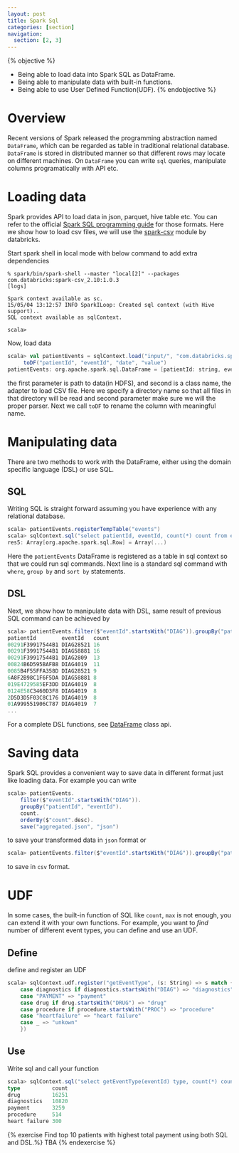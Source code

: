 ```yaml
---
layout: post
title: Spark Sql
categories: [section]
navigation:
  section: [2, 3]
---
```

{% objective %}
- Being able to load data into Spark SQL as DataFrame.
- Being able to manipulate data with built-in functions.
- Being able to use User Defined Function(UDF).
{% endobjective %}

# Overview
Recent versions of Spark released the programming abstraction named `DataFrame`, which can be regarded as table in traditional relational database. `DataFrame` is stored in distributed manner so that different rows may locate on different machines. On `DataFrame` you can write `sql` queries, manipulate columns programatically with API etc.

# Loading data
Spark provides API to load data in json, parquet, hive table etc. You can refer to the official [Spark SQL programming guide](https://spark.apache.org/docs/latest/sql-programming-guide.html#data-sources) for those formats. Here we show how to load csv files, we will use the [spark-csv](https://github.com/databricks/spark-csv) module by databricks.

Start spark shell in local mode with below command to add extra dependencies

```
% spark/bin/spark-shell --master "local[2]" --packages com.databricks:spark-csv_2.10:1.0.3
[logs]

Spark context available as sc.
15/05/04 13:12:57 INFO SparkILoop: Created sql context (with Hive support)..
SQL context available as sqlContext.

scala> 
```

Now, load data
```scala
scala> val patientEvents = sqlContext.load("input/", "com.databricks.spark.csv").
     toDF("patientId", "eventId", "date", "value")
patientEvents: org.apache.spark.sql.DataFrame = [patientId: string, eventId: string, date: string, value: string]
```
the first parameter is path to data(in HDFS), and second is a class name, the adapter to load CSV file. Here we specify a directory name so that all files in that directory will be read and second parameter make sure we will the proper parser. Next we call `toDF` to rename the column with meaningful name.

# Manipulating data
There are two methods to work with the DataFrame, either using the domain specific language (DSL) or use SQL. 
## SQL
Writing SQL is straight forward assuming you have experience with any relational database.
```scala
scala> patientEvents.registerTempTable("events")
scala> sqlContext.sql("select patientId, eventId, count(*) count from events where eventId like 'DIAG%' group by patientId, eventId order by count desc").collect
res5: Array[org.apache.spark.sql.Row] = Array(...)
```
Here the `patientEvents` DataFrame is registered as a table in sql context so that we could run sql commands. Next line is a standard sql command with `where`, `group by` and `sort by` statements.
## DSL
Next, we show how to manipulate data with DSL, same result of previous SQL command can be achieved by
```scala
scala> patientEvents.filter($"eventId".startsWith("DIAG")).groupBy("patientId", "eventId").count.orderBy($"count".desc).show
patientId        eventId   count
00291F39917544B1 DIAG28521 16   
00291F39917544B1 DIAG58881 16   
00291F39917544B1 DIAG2809  13   
00824B6D595BAFB8 DIAG4019  11   
0085B4F55FFA358D DIAG28521 9    
6A8F2B98C1F6F5DA DIAG58881 8    
019E4729585EF3DD DIAG4019  8    
0124E58C3460D3F8 DIAG4019  8    
2D5D3D5F03C8C176 DIAG4019  8    
01A999551906C787 DIAG4019  7    
...
```
For a complete DSL functions, see [DataFrame](http://spark.apache.org/docs/latest/api/scala/index.html#org.apache.spark.sql.DataFrame) class api.

# Saving data
Spark SQL provides a convenient way to save data in different format just like loading data. For example you can write 

```scala
scala> patientEvents.
    filter($"eventId".startsWith("DIAG")).
    groupBy("patientId", "eventId").
    count.
    orderBy($"count".desc).
    save("aggregated.json", "json")
```
to save your transformed data in `json` format or

```scala
scala> patientEvents.filter($"eventId".startsWith("DIAG")).groupBy("patientId", "eventId").count.orderBy($"count".desc).save("aggregated.csv", "com.databricks.spark.csv")
```
to save  in `csv` format.

# UDF
In some cases, the built-in function of SQL like `count`, `max` is not enough, you can extend it with your own functions. For example, you want to _find_ number of different event types, you can define and use an UDF.

## Define
define and register an UDF
```scala
scala> sqlContext.udf.register("getEventType", (s: String) => s match {
    case diagnostics if diagnostics.startsWith("DIAG") => "diagnostics"
    case "PAYMENT" => "payment"
    case drug if drug.startsWith("DRUG") => "drug"
    case procedure if procedure.startsWith("PROC") => "procedure"
    case "heartfailure" => "heart failure"
    case _ => "unkown"
    })
```

## Use
Write sql and call your function

```scala
scala> sqlContext.sql("select getEventType(eventId) type, count(*) count from events group by getEventType(eventId) order by count desc").show
type          count
drug          16251
diagnostics   10820
payment       3259 
procedure     514  
heart failure 300  
```

{% exercise Find top 10 patients with highest total payment using both SQL and DSL.%}
TBA
{% endexercise %}

